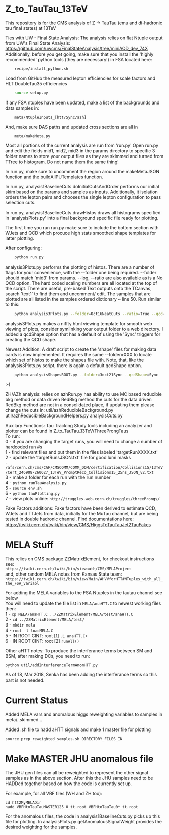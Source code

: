 # Z_to_TauTau_13TeV
This repository is for the CMS analysis of Z -> TauTau (emu and di-hadronic tau final states) at 13TeV

Ties with UW - Final State Analysis:
The analysis relies on flat Ntuple output from UW's Final State Analysis: 
https://github.com/uwcms/FinalStateAnalysis/tree/miniAOD_dev_74X
Additionally, before you get going, make sure that you install the 
'highly recommended' python tools (they are necessary!) in FSA located here:
```bash
    recipe/install_python.sh
```
Load from GitHub the measured lepton efficiencies for scale factors
and HLT DoubleTau35 efficiencies
```bash
    source setup.py
```

If any FSA ntuples have been updated, make a list of the backgrounds and data 
samples in:
```bash
    meta/NtupleInputs_[htt/Sync/azh]
```
And, make sure DAS paths and updated cross sections are all in 
```bash
    meta/makeMeta.py
```
Most all portions of the current analysis are run from 'run.py'
Open run.py and edit the fields mid1, mid2, mid3 in the params directory to 
specific 3 folder names to store your output files as they are skimmed and 
turned from TTree to histogram. Do not name them the same thing!

In run.py, make sure to uncomment the region around the makeMetaJSON function and 
the buildAllPUTemplates function.

In run.py, analysis1BaselineCuts.doInitialCutsAndOrder performs our initial skim
based on the params and samples as inputs.  Additionally, it
isolation orders the lepton pairs and chooses the single lepton configuration
to pass selection cuts.

In run.py, analysis1BaselineCuts.drawHistos draws all histograms specified in 
'analysisPlots.py' into a final background specific file ready for plotting.

The first time you run run.py make sure to include the bottom section
with WJets and QCD which procuce high stats smoothed shape templates for
latter plotting.

After configuring:
```bash
    python run.py
```

analysis3Plots.py performs the plotting of histos.  There are a number of
flags for your convenience, with the --folder one being required.
--folder should match 'mid3' from params. --log, --ratio are also
available as is a No QCD option.  The hard coded scaling numbers are
all located at the top of the script.  There are useful, pre-baked
Text outputs onto the TCanvas, search 'text1' to find them and uncomment/
edit.  The samples that are plotted are all listed in the samples ordered
dictionary ~ line 50.  Run similar to this:
```bash
    python analysis3Plots.py --folder=Oct16NeatCuts --ratio=True --qcd=False --qcdShape=[Sync/Loose]
```
analysis3Plots.py makes a niffty html viewing template for smooth web viewing
of plots, consider symlinking your output folder to a web directory.
I added a qcdShape option that has a default of using the 'Sync' triggers for
creating the QCD shape.

Newest Addition:
A draft script to create the 'shape' files for making data cards is now
implemented.  It requires the same --folder=XXX to locate which set of
histos to make the shapes file with.  Note, that, like the analysis3Plots.py
script, there is again a default qcdShape option.
```bash
    python analysisShapesROOT.py --folder=3oct21Sync --qcdShape=Sync
```

:-)


ZH/AZh analysis:
relies on azhRun.py
has ability to use MC based reducible bkg method or data driven RedBkg method
the cuts for the data driven RedBkg method are not in a consolidated place, if updating them please change the cuts in:
util/azhReducibleBackground.py
util/azhReducibleBackgroundHelpers.py
analysisCuts.py


Auxilary Functions:
Tau Tracking Study tools including an analyzer and plotter can be found in
Z_to_TauTau_13TeV/ThreeProngTaus<BR>
To run:<BR>
0 - if you are changing the target runs, you will need to change a number of hardcoded run #s<BR>
1 - find relevant files and put them in the files labeled 'targetRunXXXX.txt'<BR>
2 - update the 'targetRunsJSON.txt' file for good lumi masks<BR>
    - `/afs/cern.ch/cms/CAF/CMSCOMM/COMM_DQM/certification/Collisions15/13TeV/Cert_246908-260627_13TeV_PromptReco_Collisions15_25ns_JSON_v2.txt`<BR>
3 - make a folder for each run with the run number<BR>
4 - `python runTauAnalysis.py`<BR>
5 - `source env.sh`<BR>
6 - `python tauPlotting.py`<BR>
7 - view plots online: `http://truggles.web.cern.ch/truggles/threeProngs/`<BR>

Fake Factors additions:
Fake factors have been derived to estimate QCD, WJets and TTJets from data, initially for the MuTau channel, but are being tested in double hadronic channel.  Find documentations here: https://twiki.cern.ch/twiki/bin/view/CMS/HiggsToTauTauJet2TauFakes

# MELA Stuff
This relies on CMS package ZZMatrixElement, for checkout instructions see:<BR>
`https://twiki.cern.ch/twiki/bin/viewauth/CMS/MELAProject`<BR>
and, other random MELA notes from Kansas State team:<BR>
`https://twiki.cern.ch/twiki/bin/view/Main/AHVVforHTT#NTuples_with_all_the_FSA_variabl`

For adding the MELA variables to the FSA Ntuples in the tautau channel see below<BR>
You will need to update the file list in `MELA/anaHTT.C` to newest working files then:<BR>
1 - `cp MELA/anaHTT.C ../ZZMatrixElement/MELA/test/anaHTT.C`<BR>
2 - `cd ../ZZMatrixElement/MELA/test/`<BR>
3 - `mkdir mela`<BR>
4 - `root -l loadMELA.C`<BR>
5 - IN ROOT CINT: root [1] `.L anaHTT.C+`<BR>
6 - IN ROOT CINT: root [2] `runAll()`<BR>


Other aHTT notes: To produce the interferance terms between SM and BSM, after making DCs, you need to run:
```
python util/addInterferenceTermAnomHTT.py
```
As of 18, Mar 2018, Senka has been adding the interferance terms so this part is not needed.

# Current Status
Added MELA vars and anomalous higgs reweighting variables to samples in meta/..skimmed...

Added .sh file to hadd aHTT signals and make 1 master file for plotting
```
source prep_reweighted_samples.sh DIRECTORY_FILES_IN
```

# Make MASTER JHU anomalous file
The JHU gen files can all be reweighted to represent the other signal samples as in the above section.
After this the JHU samples need to be HADDed together based on how the code is currently set up.

For example, for all VBF files (WH and ZH too):

```
cd htt2MyMELADir
hadd VBFHtoTauTauMASTER125_0_tt.root VBFHtoTauTau0*_tt.root
```

For the anomalous files, the code in analysis1BaselineCuts.py picks up this file for plotting.  In analysisPlots.py getAnomalousSignalWeight provides the desired
weighting for the samples.


